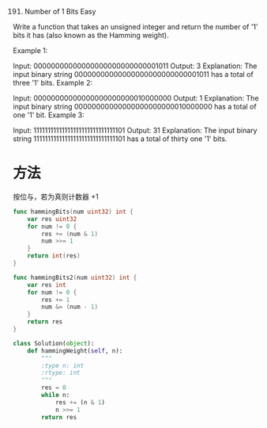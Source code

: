 191. Number of 1 Bits
Easy

Write a function that takes an unsigned integer and return the number of '1' bits it has (also known as the Hamming weight).


Example 1:

Input: 00000000000000000000000000001011
Output: 3
Explanation: The input binary string 00000000000000000000000000001011 has a total of three '1' bits.
Example 2:

Input: 00000000000000000000000010000000
Output: 1
Explanation: The input binary string 00000000000000000000000010000000 has a total of one '1' bit.
Example 3:

Input: 11111111111111111111111111111101
Output: 31
Explanation: The input binary string 11111111111111111111111111111101 has a total of thirty one '1' bits.

# 方法
按位与，若为真则计数器 +1

```go
func hammingBits(num uint32) int {
    var res uint32
    for num != 0 {
        res += (num & 1)
        num >>= 1
    }
    return int(res)
}

func hammingBits2(num uint32) int {
    var res int
    for num != 0 {
        res += 1
        num &= (num - 1)
    }
    return res
}
```

```python
class Solution(object):
    def hammingWeight(self, n):
        """
        :type n: int
        :rtype: int
        """
        res = 0
        while n:
            res += (n & 1)
            n >>= 1
        return res
```
